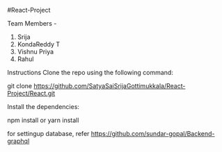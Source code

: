 #React-Project 


Team Members - 
1. Srija
2. KondaReddy T
3. Vishnu Priya
4. Rahul

Instructions
Clone the repo using the following command:

git clone https://github.com/SatyaSaiSrijaGottimukkala/React-Project/React.git

Install the dependencies:


npm install
     or
yarn install




for settingup database, refer https://github.com/sundar-gopal/Backend-graphql 

